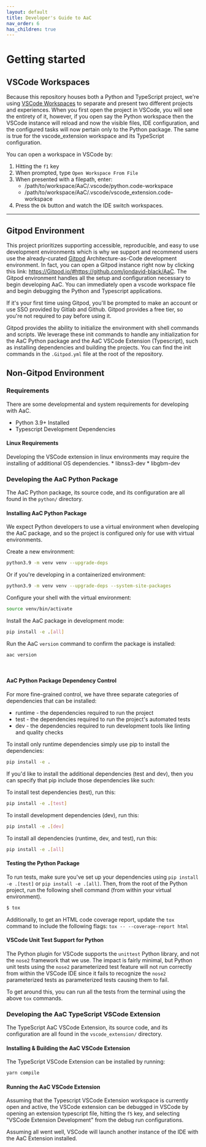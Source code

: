 ```yaml
---
layout: default
title: Developer's Guide to AaC
nav_order: 6
has_children: true
---
```


# Getting started
## VSCode Workspaces
Because this repository houses both a Python and TypeScript project, we're using [VSCode Workspaces](https://code.visualstudio.com/docs/editor/workspaces) to separate and present two different projects and experiences. When you first open the project in VSCode, you will see the entirety of it, however, if you open say the Python workspace then the VSCode instance will reload and now the visible files, IDE configuration, and the configured tasks will now pertain only to the Python package. The same is true for the vscode_extension workspace and its TypeScript configuration.

You can open a workspace in VSCode by:
1. Hitting the `f1` key
2. When prompted, type `Open Workspace From File`
3. When presented with a filepath, enter:
    - /path/to/workspace/AaC/.vscode/python.code-workspace
    - /path/to/workspace/AaC/.vscode/vscode_extension.code-workspace
4. Press the `Ok` button and watch the IDE switch workspaces.
---

## Gitpod Environment
This project prioritizes supporting accessible, reproducible, and easy to use development environments which is why we support and recommend users use the already-curated [Gitpod](https://www.gitpod.io/) Architecture-as-Code development environment. In fact, you can open a Gitpod instance right now by clicking this link: https://Gitpod.io/#https://github.com/jondavid-black/AaC. The Gitpod environment handles all the setup and configuration necessary to begin developing AaC. You can immediately open a vscode workspace file and begin debugging the Python and Typescript applications.

If it's your first time using Gitpod, you'll be prompted to make an account or use SSO provided by Gitlab and Github. Gitpod provides a free tier, so you're not required to pay before using it.

Gitpod provides the ability to initialize the environment with shell commands and scripts. We leverage these init commands to handle any initialization for the AaC Python package and the AaC VSCode Extension (Typescript), such as installing dependencies and building the projects. You can find the init commands in the `.Gitpod.yml` file at the root of the repository.

## Non-Gitpod Environment

### Requirements
There are some developmental and system requirements for developing with AaC.

* Python 3.9+ Installed
* Typescript Development Dependencies

#### Linux Requirements
Developing the VSCode extension in linux environments may require the installing of additional OS dependencies.
    * libnss3-dev
    * libgbm-dev

### Developing the AaC Python Package
The AaC Python package, its source code, and its configuration are all found in the `python/` directory.

#### Installing AaC Python Package
We expect Python developers to use a virtual environment when developing the AaC package, and so the project is configured only for use with virtual environments.

Create a new environment:
```bash
python3.9 -m venv venv --upgrade-deps
```

Or if you're developing in a containerized environment:
```bash
python3.9 -m venv venv --upgrade-deps --system-site-packages
```

Configure your shell with the virtual environment:
```bash
source venv/bin/activate
```

Install the AaC package in development mode:
```bash
pip install -e .[all]
```

Run the AaC `version` command to confirm the package is installed:
```bash
aac version
```

<br>

#### AaC Python Package Dependency Control
For more fine-grained control, we have three separate categories of dependencies that can be installed:
- runtime - the dependencies required to run the project
- test - the dependencies required to run the project's automated tests
- dev - the dependencies required to run development tools like linting and quality checks

To install only runtime dependencies simply use pip to install the dependencies:
```bash
pip install -e .
```

If you'd like to install the additional dependencies (test and dev), then you can specify that pip include those dependencies like such:

To install test dependencies (test), run this:
```bash
pip install -e .[test]
```

To install development dependencies (dev), run this:
```bash
pip install -e .[dev]
```

To install all dependencies (runtime, dev, and test), run this:
```bash
pip install -e .[all]
```

#### Testing the Python Package
To run tests, make sure you've set up your dependencies using `pip install -e .[test]` or `pip install -e .[all]`. Then, from the root of the Python project, run the following shell command (from within your virtual environment).

```bash
$ tox
```

Additionally, to get an HTML code coverage report, update the `tox` command to include the following flags: `tox -- --coverage-report html`

#### VSCode Unit Test Support for Python
The Python plugin for VSCode supports the `unittest` Python library, and not the `nose2` framework that we use. The impact is fairly minimal, but Python unit tests using the `nose2` parameterized test feature will not run correctly from within the VSCode IDE since it fails to recognize the `nose2` parameterized tests as parameterized tests causing them to fail.

To get around this, you can run all the tests from the terminal using the above `tox` commands.

### Developing the AaC TypeScript VSCode Extension
The TypeScript AaC VSCode Extension, its source code, and its configuration are all found in the `vscode_extension/` directory.

#### Installing & Building the AaC VSCode Extension
The TypeScript VSCode Extension can be installed by running:
```bash
yarn compile
```

#### Running the AaC VSCode Extension
Assuming that the Typescript VSCode Extension workspace is currently open and active, the VSCode extension can be debugged in VSCode by opening an extension typescript file, hitting the `f5` key, and selecting "VSCode Extension Development" from the debug run configurations.

Assuming all went well, VSCode will launch another instance of the IDE with the AaC Extension installed.